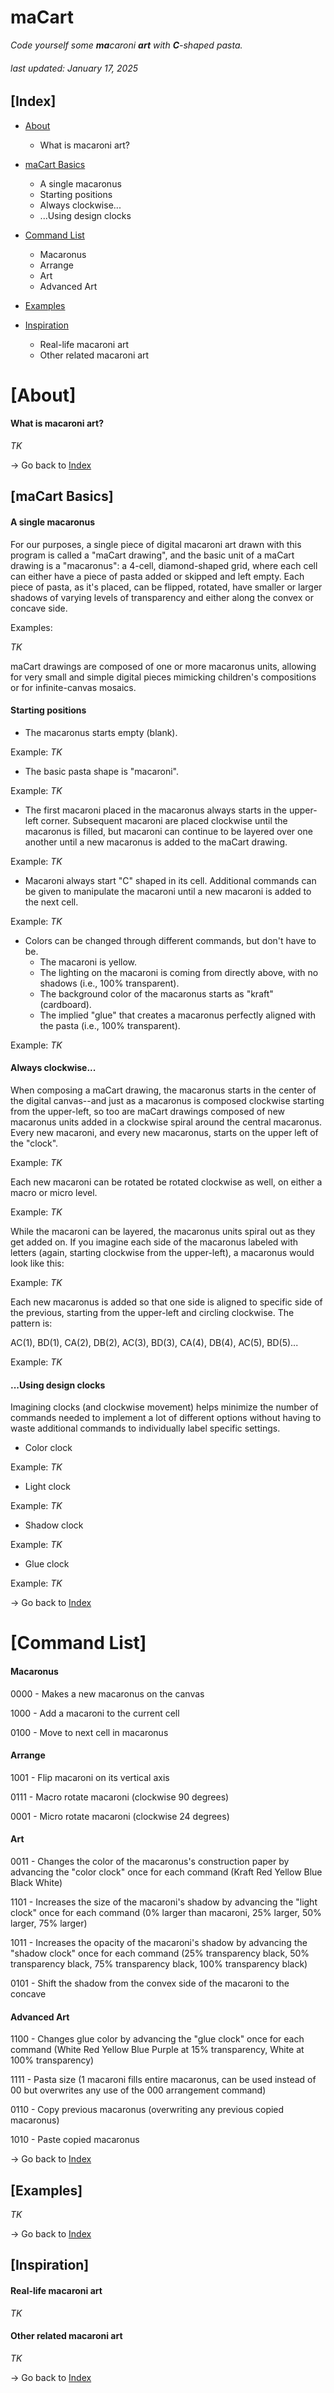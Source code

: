 # maCart
_Code yourself some **ma**caroni **art** with **C**-shaped pasta._
###### last updated: January 17, 2025

## [Index]

* [About](#about)
  * What is macaroni art?

* [maCart Basics](#macart-basics)
  * A single macaronus
  * Starting positions
  * Always clockwise...
  * ...Using design clocks

* [Command List](#command-list)
  * Macaronus
  * Arrange
  * Art
  * Advanced Art

* [Examples](#examples)

* [Inspiration](#inspiration)
  * Real-life macaroni art
  * Other related macaroni art 

# [About]
#### What is macaroni art?

_TK_

&rarr; Go back to [Index](#index)

## [maCart Basics]
#### A single macaronus

For our purposes, a single piece of digital macaroni art drawn with this program is called a "maCart drawing", and the basic unit of a maCart drawing is a "macaronus": a 4-cell, diamond-shaped grid, where each cell can either have a piece of pasta added or skipped and left empty. Each piece of pasta, as it's placed, can be flipped, rotated, have smaller or larger shadows of varying levels of transparency and either along the convex or concave side.

Examples: 

_TK_ 

maCart drawings are composed of one or more macaronus units, allowing for very small and simple digital pieces mimicking children's compositions or for infinite-canvas mosaics.

#### Starting positions

* The macaronus starts empty (blank).

Example: _TK_

* The basic pasta shape is "macaroni".

Example: _TK_

* The first macaroni placed in the macaronus always starts in the upper-left corner. Subsequent macaroni are placed clockwise until the macaronus is filled, but macaroni can continue to be layered over one another until a new macaronus is added to the maCart drawing.

Example: _TK_

* Macaroni always start "C" shaped in its cell. Additional commands can be given to manipulate the macaroni until a new macaroni is added to the next cell.

Example: _TK_

* Colors can be changed through different commands, but don't have to be.
  * The macaroni is yellow.
  * The lighting on the macaroni is coming from directly above, with no shadows (i.e., 100% transparent).
  * The background color of the macaronus starts as "kraft" (cardboard).
  * The implied "glue" that creates a macaronus perfectly aligned with the pasta (i.e., 100% transparent).

Example: _TK_

#### Always clockwise...

When composing a maCart drawing, the macaronus starts in the center of the digital canvas--and just as a macaronus is composed clockwise starting from the upper-left, so too are maCart drawings composed of new macaronus units added in a clockwise spiral around the central macaronus. Every new macaroni, and every new macaronus, starts on the upper left of the "clock".

Example: _TK_

Each new macaroni can be rotated be rotated clockwise as well, on either a macro or micro level.

Example: _TK_

While the macaroni can be layered, the macaronus units spiral out as they get added on. If you imagine each side of the macaronus labeled with letters (again, starting clockwise from the upper-left), a macaronus would look like this:

Example: _TK_

Each new macaronus is added so that one side is aligned to specific side of the previous, starting from the upper-left and circling clockwise. The pattern is:

AC(1), BD(1), CA(2), DB(2), AC(3), BD(3), CA(4), DB(4), AC(5), BD(5)...

Example: _TK_

#### ...Using design clocks

Imagining clocks (and clockwise movement) helps minimize the number of commands needed to implement a lot of different options without having to waste additional commands to individually label specific settings.

* Color clock

Example: _TK_

* Light clock
  
Example: _TK_

* Shadow clock
  
Example: _TK_

* Glue clock

Example: _TK_

&rarr; Go back to [Index](#index)

# [Command List]
#### Macaronus

0000 - Makes a new macaronus on the canvas

1000 - Add a macaroni to the current cell

0100 - Move to next cell in macaronus

#### Arrange

1001 - Flip macaroni on its vertical axis

0111 - Macro rotate macaroni (clockwise 90 degrees)

0001 - Micro rotate macaroni (clockwise 24 degrees)

#### Art

0011 - Changes the color of the macaronus's construction paper by advancing the "color clock" once for each command (Kraft Red Yellow Blue Black White)

1101 - Increases the size of the macaroni's shadow by advancing the "light clock" once for each command (0% larger than macaroni, 25% larger, 50% larger, 75% larger)

1011 - Increases the opacity of the macaroni's shadow by advancing the "shadow clock" once for each command (25% transparency black, 50% transparency black, 75% transparency black, 100% transparency black)

0101 - Shift the shadow from the convex side of the macaroni to the concave

#### Advanced Art

1100 - Changes glue color by advancing the "glue clock" once for each command (White Red Yellow Blue Purple at 15% transparency, White at 100% transparency)

1111 - Pasta size (1 macaroni fills entire macaronus, can be used instead of 00 but overwrites any use of the 000 arrangement command)

0110 - Copy previous macaronus (overwriting any previous copied macaronus)

1010 - Paste copied macaronus

&rarr; Go back to [Index](#index)

## [Examples]

_TK_

&rarr; Go back to [Index](#index)

## [Inspiration]
#### Real-life macaroni art

_TK_

#### Other related macaroni art 

_TK_

&rarr; Go back to [Index](#index)
